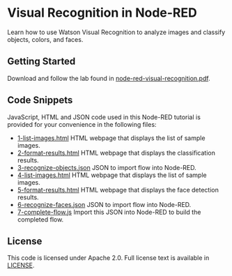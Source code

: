 # Visual Recognition in Node-RED

Learn how to use Watson Visual Recognition to analyze images and classify objects, colors, and faces.

## Getting Started

Download and follow the lab found in [node-red-visual-recognition.pdf](https://github.com/jeancarl/node-red-labs/tree/master/node-red-visual-recognition/node-red-visual-recognition.pdf).

## Code Snippets

JavaScript, HTML and JSON code used in this Node-RED tutorial is provided for your convenience in the following files:

* [1-list-images.html](https://github.com/jeancarl/node-red-labs/tree/master/node-red-visual-recognition/code/1-list-images.html) HTML webpage that displays the list of sample images.
* [2-format-results.html](https://github.com/jeancarl/node-red-labs/tree/master/node-red-visual-recognition/code/2-format-results.html) HTML webpage that displays the classification results.
* [3-recognize-objects.json](https://github.com/jeancarl/node-red-labs/tree/master/node-red-visual-recognition/code/3-recognize-objects.json) JSON to import flow into Node-RED.
* [4-list-images.html](https://github.com/jeancarl/node-red-labs/tree/master/node-red-visual-recognition/code/4-list-images.html) HTML webpage that displays the list of sample images.
* [5-format-results.html](https://github.com/jeancarl/node-red-labs/tree/master/node-red-visual-recognition/code/5-format-results.html) HTML webpage that displays the face detection results.
* [6-recognize-faces.json](https://github.com/jeancarl/node-red-labs/tree/master/node-red-visual-recognition/code/6-recognize-faces.json) JSON to import flow into Node-RED.
* [7-complete-flow.js](https://github.com/jeancarl/node-red-labs/tree/master/node-red-visual-recognition/code/7-complete-flow.js) Import this JSON into Node-RED to build the completed flow.

## License

This code is licensed under Apache 2.0. Full license text is available in [LICENSE](https://github.com/jeancarl/node-red-labs/tree/master/node-red-visual-recognition/LICENSE).
